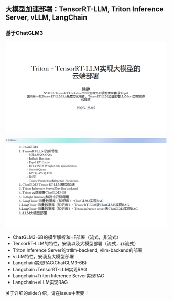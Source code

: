 ## 大模型加速部署：TensorRT-LLM, Triton Inference Server, vLLM, LangChain

### 基于ChatGLM3


![](./img/face.jpg)

![](./img/content.jpg)


+ ChatGLM3-6B的模型解析和HF部署（流式，非流式）
+ TensorRT-LLM的特性，安装以及大模型部署（流式，非流式）
+ Triton Inference Server的trtllm-backend, vllm-backend的部署
+ vLLM特性，安装及大模型部署
+ Langchain实现RAG(ChatGLM3-6B)
+ Langchain+TensorRT-LLM实现RAG
+ Langchain+Triton Inference Server实现RAG
+ Langchain+vLLM实现RAG


关于详细的slide介绍，请在issue中索要！